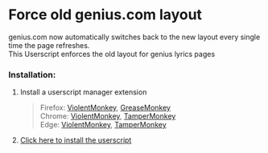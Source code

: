 # Force old genius.com layout
genius.com now automatically switches back to the new layout every single time the page refreshes.  
This Userscript enforces the old layout for genius lyrics pages

### Installation:
1. Install a userscript manager extension
  
    > Firefox: [ViolentMonkey](https://addons.mozilla.org/en-US/firefox/addon/violentmonkey/), [GreaseMonkey](https://addons.mozilla.org/en-US/firefox/addon/greasemonkey/)  
    > Chrome: [ViolentMonkey](https://chrome.google.com/webstore/detail/violentmonkey/jinjaccalgkegednnccohejagnlnfdag), [TamperMonkey](https://chrome.google.com/webstore/detail/tampermonkey/dhdgffkkebhmkfjojejmpbldmpobfkfo)  
    > Edge: [ViolentMonkey](https://microsoftedge.microsoft.com/addons/detail/violentmonkey/eeagobfjdenkkddmbclomhiblgggliao), [TamperMonkey](https://microsoftedge.microsoft.com/addons/detail/tampermonkey/iikmkjmpaadaobahmlepeloendndfphd)
2. [Click here to install the userscript](https://raw.githubusercontent.com/Sv443/force-genius-old-layout/main/force-genius-old-layout.user.js)
